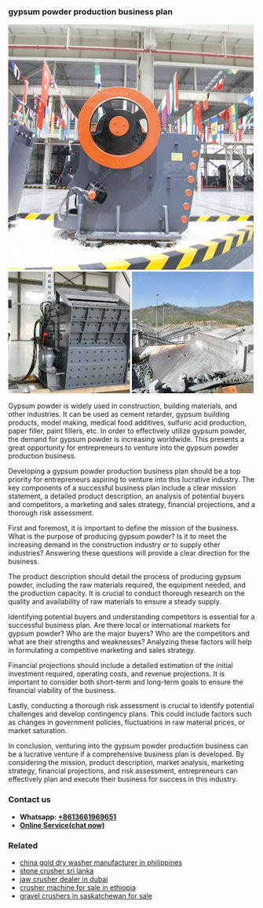 <h3>gypsum powder production business plan</h3><img src='1702953285.jpg' alt=''><p>Gypsum powder is widely used in construction, building materials, and other industries. It can be used as cement retarder, gypsum building products, model making, medical food additives, sulfuric acid production, paper filler, paint fillers, etc. In order to effectively utilize gypsum powder, the demand for gypsum powder is increasing worldwide. This presents a great opportunity for entrepreneurs to venture into the gypsum powder production business.</p><p>Developing a gypsum powder production business plan should be a top priority for entrepreneurs aspiring to venture into this lucrative industry. The key components of a successful business plan include a clear mission statement, a detailed product description, an analysis of potential buyers and competitors, a marketing and sales strategy, financial projections, and a thorough risk assessment.</p><p>First and foremost, it is important to define the mission of the business. What is the purpose of producing gypsum powder? Is it to meet the increasing demand in the construction industry or to supply other industries? Answering these questions will provide a clear direction for the business.</p><p>The product description should detail the process of producing gypsum powder, including the raw materials required, the equipment needed, and the production capacity. It is crucial to conduct thorough research on the quality and availability of raw materials to ensure a steady supply.</p><p>Identifying potential buyers and understanding competitors is essential for a successful business plan. Are there local or international markets for gypsum powder? Who are the major buyers? Who are the competitors and what are their strengths and weaknesses? Analyzing these factors will help in formulating a competitive marketing and sales strategy.</p><p>Financial projections should include a detailed estimation of the initial investment required, operating costs, and revenue projections. It is important to consider both short-term and long-term goals to ensure the financial viability of the business.</p><p>Lastly, conducting a thorough risk assessment is crucial to identify potential challenges and develop contingency plans. This could include factors such as changes in government policies, fluctuations in raw material prices, or market saturation.</p><p>In conclusion, venturing into the gypsum powder production business can be a lucrative venture if a comprehensive business plan is developed. By considering the mission, product description, market analysis, marketing strategy, financial projections, and risk assessment, entrepreneurs can effectively plan and execute their business for success in this industry.</p><h3>Contact us</h3><ul><li><strong>Whatsapp:&nbsp;<a href="https://wa.me/8613661969651">+8613661969651</a></strong></li><li><a href="https://swt.shibang-china.com/?git&amp;zhl&amp;gypsum powder production business plan"><strong>Online Service(chat now)</strong></a></li></ul><h3>Related</h3><ul><li><a href='china gold dry washer manufacturer in philippines.md'>china gold dry washer manufacturer in philippines</a></li><li><a href='stone crusher sri lanka.md'>stone crusher sri lanka</a></li><li><a href='jaw crusher dealer in dubai.md'>jaw crusher dealer in dubai</a></li><li><a href='crusher machine for sale in ethiopia.md'>crusher machine for sale in ethiopia</a></li><li><a href='gravel crushers in saskatchewan for sale.md'>gravel crushers in saskatchewan for sale</a></li></ul>